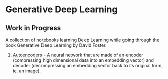 # Generative Deep Learning

## Work in Progress

A collection of notebooks learning Deep Learning while going through the book Generative Deep Learning by David Foster.

1. [Autoencoders](https://github.com/markredito/generative-deep-learning/blob/main/Autoencoders.ipynb) - A neural network that are made of an encoder (compressing high dimensional data into an embedding vector) and decoder (decompressing an embedding vector back to its original form, ie. an image).